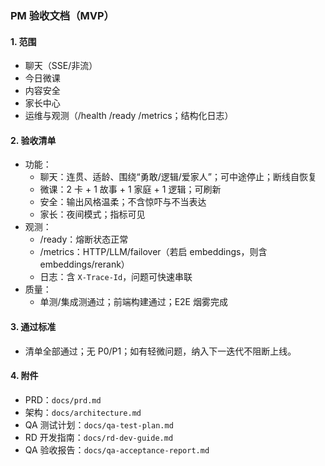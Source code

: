 ### PM 验收文档（MVP）

#### 1. 范围
- 聊天（SSE/非流）
- 今日微课
- 内容安全
- 家长中心
- 运维与观测（/health /ready /metrics；结构化日志）

#### 2. 验收清单
- 功能：
  - 聊天：连贯、适龄、围绕“勇敢/逻辑/爱家人”；可中途停止；断线自恢复
  - 微课：2 卡 + 1 故事 + 1 家庭 + 1 逻辑；可刷新
  - 安全：输出风格温柔；不含惊吓与不当表达
  - 家长：夜间模式；指标可见
- 观测：
  - /ready：熔断状态正常
  - /metrics：HTTP/LLM/failover（若启 embeddings，则含 embeddings/rerank）
  - 日志：含 `X-Trace-Id`，问题可快速串联
- 质量：
  - 单测/集成测通过；前端构建通过；E2E 烟雾完成

#### 3. 通过标准
- 清单全部通过；无 P0/P1；如有轻微问题，纳入下一迭代不阻断上线。

#### 4. 附件
- PRD：`docs/prd.md`
- 架构：`docs/architecture.md`
- QA 测试计划：`docs/qa-test-plan.md`
- RD 开发指南：`docs/rd-dev-guide.md`
- QA 验收报告：`docs/qa-acceptance-report.md`

